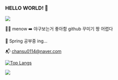 ### HELLO WORLD! 👋

<!--
**suminiee/suminiee** is a ✨ _special_ ✨ repository because its `README.md` (this file) appears on your GitHub profile.

Here are some ideas to get you started:

- 🔭 I’m currently working on ...
- 🌱 I’m currently learning ...
- 👯 I’m looking to collaborate on ...
- 🤔 I’m looking for help with ...
- 💬 Ask me about ...
- 📫 How to reach me: ...
- 😄 Pronouns: ...
- ⚡ Fun fact: ...
-->
<img src="https://capsule-render.vercel.app/api?type=waving&color=8AC0F2&height=150&section=header" />

🦁💙 menow ➡️ 야구보는거 좋아함 github 꾸미기 짱 어렵다

🌱 Spring 공부중 ing...

📬 chansu0114@naver.com

[![Top Langs](https://github-readme-stats.vercel.app/api/top-langs/?username=suminiee)](https://github.com/anuraghazra/github-readme-stats)

<img src="https://capsule-render.vercel.app/api?type=waving&color=8AC0F2&height=150&section=footer" />
